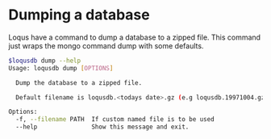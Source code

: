 # Dumping a database

Loqus have a command to dump a database to a zipped file. 
This command just wraps the mongo command dump with some defaults.

```bash
$loqusdb dump --help
Usage: loqusdb dump [OPTIONS]

  Dump the database to a zipped file.

  Default filename is loqusdb.<todays date>.gz (e.g loqusdb.19971004.gz)

Options:
  -f, --filename PATH  If custom named file is to be used
  --help               Show this message and exit.
```